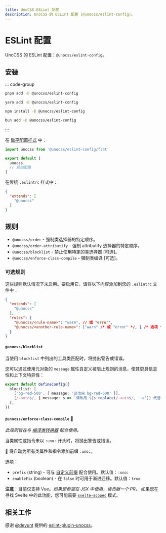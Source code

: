 ```yaml
---
title: UnoCSS ESLint 配置
description: UnoCSS 的 ESLint 配置 (@unocss/eslint-config)。
---
```


# ESLint 配置

UnoCSS 的 ESLint 配置：`@unocss/eslint-config`。

## 安装

::: code-group

```bash [pnpm]
pnpm add -D @unocss/eslint-config
```

```bash [yarn]
yarn add -D @unocss/eslint-config
```

```bash [npm]
npm install -D @unocss/eslint-config
```

```bash [bun]
bun add -D @unocss/eslint-config
```

:::

在 [扁平配置样式](https://eslint.org/docs/latest/use/configure/configuration-files-new) 中：

```js [eslint.config.js]
import unocss from '@unocss/eslint-config/flat'

export default [
  unocss,
  // 其他配置
]
```

在传统 `.eslintrc` 样式中：

```json [.eslintrc]
{
  "extends": [
    "@unocss"
  ]
}
```

## 规则

- `@unocss/order` - 强制类选择器的特定顺序。
- `@unocss/order-attributify` - 强制 attributify 选择器的特定顺序。
- `@unocss/blocklist` - 禁止使用特定的类选择器 [可选]。
- `@unocss/enforce-class-compile` - 强制类编译 [可选]。

### 可选规则

这些规则默认情况下未启用。要启用它，请将以下内容添加到您的 `.eslintrc` 文件中：

```json [.eslintrc]
{
  "extends": [
    "@unocss"
  ],
  "rules": {
    "@unocss/<rule-name>": "warn", // 或 "error",
    "@unocss/<another-rule-name>": ["warn" /* 或 "error" */, { /* 选项 */ }]
  }
}
```

#### `@unocss/blocklist`

当使用 `blocklist` 中列出的工具类匹配时，将抛出警告或错误。

您可以通过使用元对象的 `message` 属性自定义被阻止规则的消息，使其更具信息性和上下文特异性：

```ts [unocss.config.ts]
export default defineConfig({
  blocklist: [
    ['bg-red-500', { message: '请改用 bg-red-600' }],
    [/-auto$/, { message: s => `请改用 ${s.replace(/-auto$/, '-a')} 代替` }], // -> "my-auto" 在阻止列表中: 请改用 "my-a" 代替
  ],
})
```

#### `@unocss/enforce-class-compile` :wrench:

_此规则旨在与 [编译类转换器](https://unocss.dev/transformers/compile-class) 配合使用。_

当类属性或指令未以 `:uno:` 开头时，将抛出警告或错误。

:wrench: 将自动为所有类属性和指令添加前缀 `:uno:`。

选项：

- `prefix` (string) - 可与 [自定义前缀](https://github.com/unocss/unocss/blob/main/packages-presets/transformer-compile-class/src/index.ts#L34) 配合使用。默认值：`:uno:`
- `enableFix` (boolean) - 在 `false` 时可用于渐进迁移。默认值：`true`

**注意**：目前仅支持 Vue。_如果您希望在 JSX 中使用，请贡献一个 PR。_ 如果您在寻找 Svelte 中的此功能，您可能需要 [`svelte-scoped`](https://unocss.dev/integrations/svelte-scoped) 模式。

## 相关工作

感谢 [@devunt](https://github.com/devunt) 提供的 [eslint-plugin-unocss](https://github.com/devunt/eslint-plugin-unocss)。
